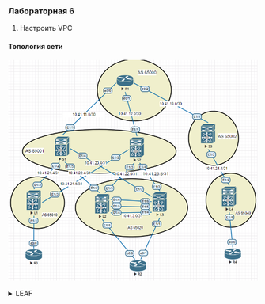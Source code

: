 ### Лабораторная 6
1. Настроить VPC 

#### Топология сети
![](vpc.PNG)

<details>
  <summary>LEAF</summary>
<pre><code>
feature vpc
feature lacp

vrf context KEEP

vpc domain 1
  peer-keepalive destination 10.41.3.2 source 10.41.3.1 vrf KEEP

interface port-channel99
  switchport mode trunk
  spanning-tree port type network
  vpc peer-link

interface port-channel1
  switchport mode trunk

interface Ethernet1/1
  description to_R2
  switchport mode trunk
  channel-group 1 mode active

interface Ethernet1/4
  description to_L2
  no switchport
  vrf member KEEP
  ip address 10.41.3.1/30
  no shutdown

interface Ethernet1/5
  switchport mode trunk
  channel-group 99 mode active

interface Ethernet1/6
  switchport mode trunk
  channel-group 99 mode active
  
</code></pre></details>

